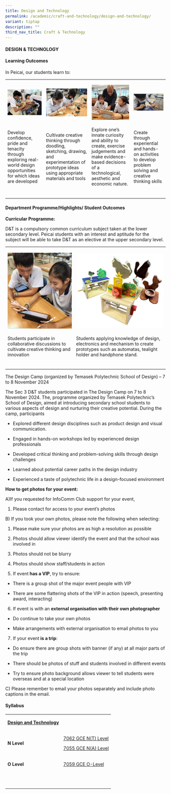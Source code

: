 ```yaml
---
title: Design and Technology
permalink: /academic/craft-and-technology/design-and-technology/
variant: tiptap
description: ""
third_nav_title: Craft & Technology
---
```

<h4><strong>DESIGN &amp; TECHNOLOGY</strong></h4>
<h4><strong>Learning Outcomes</strong></h4>
<p>In Peicai, our students learn to:</p>
<table style="minWidth: 100px">
<colgroup>
<col>
<col>
<col>
<col>
</colgroup>
<tbody>
<tr>
<td rowspan="1" colspan="1">
<p></p>
<div class="isomer-image-wrapper">
<img style="width: 100%" height="auto" width="100%" alt="" src="/images/Academic/dt_2024_1.jpg">
</div>
</td>
<td rowspan="1" colspan="1">
<p></p>
<div class="isomer-image-wrapper">
<img style="width: 100%" height="auto" width="100%" alt="" src="/images/Academic/dt_2024_2.jpg">
</div>
</td>
<td rowspan="1" colspan="1">
<p></p>
<div class="isomer-image-wrapper">
<img style="width: 100%" height="auto" width="100%" alt="" src="/images/Academic/dt_2024_3.jpg">
</div>
</td>
<td rowspan="1" colspan="1">
<p></p>
<div class="isomer-image-wrapper">
<img style="width: 100%" height="auto" width="100%" alt="" src="/images/Academic/dt_2024_4.jpg">
</div>
</td>
</tr>
<tr>
<td rowspan="1" colspan="1">
<p>Develop confidence, pride and tenacity through exploring real-world design
opportunities for which ideas are developed</p>
</td>
<td rowspan="1" colspan="1">
<p>Cultivate creative thinking through doodling, sketching, drawing, and
experimentation of prototype ideas using appropriate materials and tools</p>
</td>
<td rowspan="1" colspan="1">
<p>Explore one’s innate curiosity and ability to create, exercise judgements
and make evidence-based decisions of a technological, aesthetic and economic
nature.</p>
</td>
<td rowspan="1" colspan="1">
<p>Create through experiential and hands-on activities to develop problem
solving and creative thinking skills</p>
</td>
</tr>
<tr>
<td rowspan="1" colspan="1">
<p></p>
</td>
<td rowspan="1" colspan="1">
<p></p>
</td>
<td rowspan="1" colspan="1">
<p></p>
</td>
<td rowspan="1" colspan="1">
<p></p>
</td>
</tr>
</tbody>
</table>
<h4><strong>Department Programme/Highlights/ Student Outcomes</strong></h4>
<p><strong>Curricular Programme:</strong>
</p>
<p>D&amp;T is a compulsory common curriculum subject taken at the lower secondary
level. Peicai students with an interest and aptitude for the subject will
be able to take D&amp;T as an elective at the upper secondary level.</p>
<table style="minWidth: 50px">
<colgroup>
<col>
<col>
</colgroup>
<tbody>
<tr>
<th rowspan="1" colspan="1">
<p></p>
<div class="isomer-image-wrapper">
<img style="width: 100%" height="auto" width="100%" alt="" src="/images/Academic/dt_2024_5.jpg">
</div>
</th>
<th rowspan="1" colspan="1">
<p></p>
<div class="isomer-image-wrapper">
<img style="width: 100%" height="auto" width="100%" alt="" src="/images/Academic/dt_2024_6.jpg">
</div>
</th>
</tr>
<tr>
<td rowspan="1" colspan="1">
<p>Students participate in collaborative discussions to cultivate creative
thinking and innovation</p>
</td>
<td rowspan="1" colspan="1">
<p>Students applying knowledge of design, electronics and mechanism to create
prototypes such as automatas, tealight holder and handphone stand.</p>
</td>
</tr>
<tr>
<td rowspan="1" colspan="1">
<p></p>
</td>
<td rowspan="1" colspan="1">
<p></p>
</td>
</tr>
</tbody>
</table>
<p>The Design Camp (organized by Temasek Polytechnic School of Design) –
7 to 8 November 2024</p>
<p>The Sec 3 D&amp;T students participated in The Design Camp on 7 to 8 November
2024. The, programme organized by Temasek Polytechnic’s School of Design,
aimed at introducing secondary school students to various aspects of design
and nurturing their creative potential. During the camp, participants</p>
<ul data-tight="true" class="tight">
<li>
<p>Explored different design disciplines such as product design and visual
communication.</p>
</li>
<li>
<p>Engaged in hands-on workshops led by experienced design professionals</p>
</li>
<li>
<p>Developed critical thinking and problem-solving skills through design
challenges</p>
</li>
<li>
<p>Learned about potential career paths in the design industry</p>
</li>
<li>
<p>Experienced a taste of polytechnic life in a design-focused environment</p>
</li>
</ul>
<p></p>
<p><strong>How to get photos for your event:</strong>
</p>
<p>A)If you requested for InfoComm Club support for your event,</p>
<ol data-tight="true" class="tight">
<li>
<p>Please contact for access to your event’s photos</p>
</li>
</ol>
<p>B) If you took your own photos, please note the following when selecting:</p>
<ol data-tight="true" class="tight">
<li>
<p>Please make sure your photos are as high a resolution as possible</p>
</li>
<li>
<p>Photos should allow viewer identify the event and that the school was
involved in</p>
</li>
<li>
<p>Photos should not be blurry</p>
</li>
<li>
<p>Photos should show staff/students in action</p>
</li>
<li>
<p>If event<strong> has a VIP</strong>, try to ensure:</p>
</li>
</ol>
<ul data-tight="true" class="tight">
<li>
<p>There is a group shot of the major event people with VIP</p>
</li>
<li>
<p>There are some flattering shots of the VIP in action (speech, presenting
award, interacting)</p>
</li>
</ul>
<ol start="6" data-tight="true" class="tight">
<li>
<p>If event is with an <strong>external organisation with their own photographer</strong>
</p>
</li>
</ol>
<ul data-tight="true" class="tight">
<li>
<p>Do continue to take your own photos</p>
</li>
<li>
<p>Make arrangements with external organisation to email photos to you</p>
</li>
</ul>
<ol start="7" data-tight="true" class="tight">
<li>
<p>If your event<strong> is a trip</strong>:</p>
</li>
</ol>
<ul data-tight="true" class="tight">
<li>
<p>Do ensure there are group shots with banner (if any) at all major parts
of the trip</p>
</li>
<li>
<p>There should be photos of stuff and students involved in different events</p>
</li>
<li>
<p>Try to ensure photo background allows viewer to tell students were overseas
and at a special location</p>
</li>
</ul>
<p>C) Please remember to email your photos separately and include photo captions
in the email.</p>
<h4><strong>Syllabus</strong></h4>
<table style="minWidth: 50px">
<colgroup>
<col>
<col>
</colgroup>
<tbody>
<tr>
<td rowspan="1" colspan="1">
<p><strong><u>Design and Technology</u></strong>
</p>
</td>
<td rowspan="1" colspan="1">
<p></p>
</td>
</tr>
<tr>
<td rowspan="1" colspan="1">
<p><strong>N Level</strong>
</p>
</td>
<td rowspan="1" colspan="1">
<p><a href="https://www.seab.gov.sg/docs/default-source/national-examinations/syllabus/nlevel/2024syllabus/7062_y24_sy.pdf" rel="noopener noreferrer nofollow" target="_blank">7062 GCE N(T) Level</a>
</p>
<p><a href="https://www.seab.gov.sg/docs/default-source/national-examinations/syllabus/nlevel/2024syllabus/7055_y24_sy.pdf" rel="noopener noreferrer nofollow" target="_blank">7055 GCE N(A) Level</a>
</p>
</td>
</tr>
<tr>
<td rowspan="1" colspan="1">
<p><strong>O Level</strong>
</p>
</td>
<td rowspan="1" colspan="1">
<p><a href="https://www.seab.gov.sg/docs/default-source/national-examinations/syllabus/olevel/2024syllabus/7059_y24_sy.pdf" rel="noopener noreferrer nofollow" target="_blank">7059 GCE O-Level</a>
</p>
</td>
</tr>
<tr>
<td rowspan="1" colspan="1">
<p>&nbsp;</p>
</td>
<td rowspan="1" colspan="1">
<p></p>
</td>
</tr>
</tbody>
</table>
<p></p>